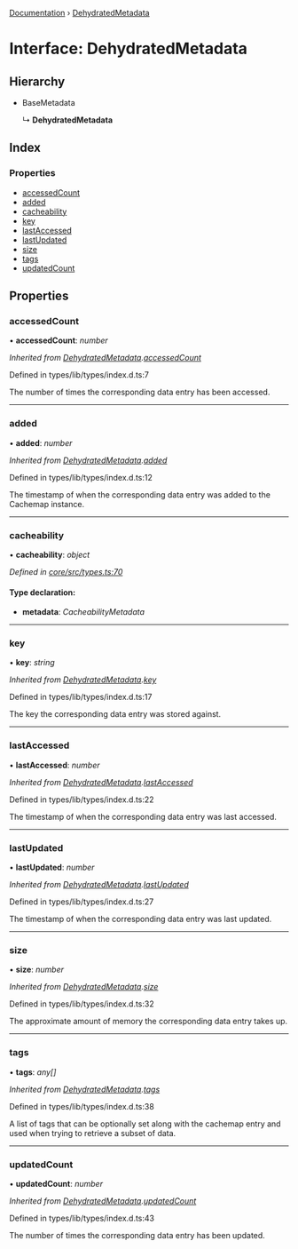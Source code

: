 [Documentation](../README.md) › [DehydratedMetadata](dehydratedmetadata.md)

# Interface: DehydratedMetadata

## Hierarchy

* BaseMetadata

  ↳ **DehydratedMetadata**

## Index

### Properties

* [accessedCount](dehydratedmetadata.md#accessedcount)
* [added](dehydratedmetadata.md#added)
* [cacheability](dehydratedmetadata.md#cacheability)
* [key](dehydratedmetadata.md#key)
* [lastAccessed](dehydratedmetadata.md#lastaccessed)
* [lastUpdated](dehydratedmetadata.md#lastupdated)
* [size](dehydratedmetadata.md#size)
* [tags](dehydratedmetadata.md#tags)
* [updatedCount](dehydratedmetadata.md#updatedcount)

## Properties

###  accessedCount

• **accessedCount**: *number*

*Inherited from [DehydratedMetadata](dehydratedmetadata.md).[accessedCount](dehydratedmetadata.md#accessedcount)*

Defined in types/lib/types/index.d.ts:7

The number of times the corresponding data
entry has been accessed.

___

###  added

• **added**: *number*

*Inherited from [DehydratedMetadata](dehydratedmetadata.md).[added](dehydratedmetadata.md#added)*

Defined in types/lib/types/index.d.ts:12

The timestamp of when the corresponding data
entry was added to the Cachemap instance.

___

###  cacheability

• **cacheability**: *object*

*Defined in [core/src/types.ts:70](https://github.com/badbatch/cachemap/blob/ca43a4d/packages/core/src/types.ts#L70)*

#### Type declaration:

* **metadata**: *CacheabilityMetadata*

___

###  key

• **key**: *string*

*Inherited from [DehydratedMetadata](dehydratedmetadata.md).[key](dehydratedmetadata.md#key)*

Defined in types/lib/types/index.d.ts:17

The key the corresponding data entry was stored
against.

___

###  lastAccessed

• **lastAccessed**: *number*

*Inherited from [DehydratedMetadata](dehydratedmetadata.md).[lastAccessed](dehydratedmetadata.md#lastaccessed)*

Defined in types/lib/types/index.d.ts:22

The timestamp of when the corresponding data
entry was last accessed.

___

###  lastUpdated

• **lastUpdated**: *number*

*Inherited from [DehydratedMetadata](dehydratedmetadata.md).[lastUpdated](dehydratedmetadata.md#lastupdated)*

Defined in types/lib/types/index.d.ts:27

The timestamp of when the corresponding data
entry was last updated.

___

###  size

• **size**: *number*

*Inherited from [DehydratedMetadata](dehydratedmetadata.md).[size](dehydratedmetadata.md#size)*

Defined in types/lib/types/index.d.ts:32

The approximate amount of memory the corresponding
data entry takes up.

___

###  tags

• **tags**: *any[]*

*Inherited from [DehydratedMetadata](dehydratedmetadata.md).[tags](dehydratedmetadata.md#tags)*

Defined in types/lib/types/index.d.ts:38

A list of tags that can be optionally set along with
the cachemap entry and used when trying to retrieve
a subset of data.

___

###  updatedCount

• **updatedCount**: *number*

*Inherited from [DehydratedMetadata](dehydratedmetadata.md).[updatedCount](dehydratedmetadata.md#updatedcount)*

Defined in types/lib/types/index.d.ts:43

The number of times the corresponding data
entry has been updated.
